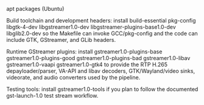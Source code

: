 apt packages (Ubuntu)

Build toolchain and development headers: install build-essential pkg-config libgtk-4-dev libgstreamer1.0-dev libgstreamer-plugins-base1.0-dev libglib2.0-dev so the Makefile can invoke GCC/pkg-config and the code can include GTK, GStreamer, and GLib headers.

Runtime GStreamer plugins: install gstreamer1.0-plugins-base gstreamer1.0-plugins-good gstreamer1.0-plugins-bad gstreamer1.0-libav gstreamer1.0-vaapi gstreamer1.0-gtk4 to provide the RTP H.265 depayloader/parser, VA-API and libav decoders, GTK/Wayland/video sinks, videorate, and audio converters used by the pipeline.

Testing tools: install gstreamer1.0-tools if you plan to follow the documented gst-launch-1.0 test stream workflow.
